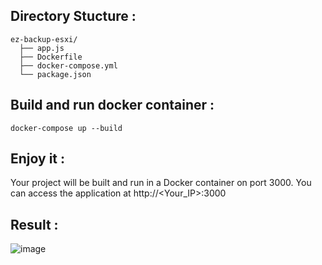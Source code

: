 Directory Stucture :
-------------------

    ez-backup-esxi/
      ├── app.js
      ├── Dockerfile
      ├── docker-compose.yml
      └── package.json

Build and run docker container :
---------------
    docker-compose up --build

Enjoy it :
---------------
Your project will be built and run in a Docker container on port 3000. You can access the application at http://<Your_IP>:3000



Result :
---------------
![image](https://github.com/user-attachments/assets/79ef2c9f-2995-45f1-8b87-ae32028a3d7b)

